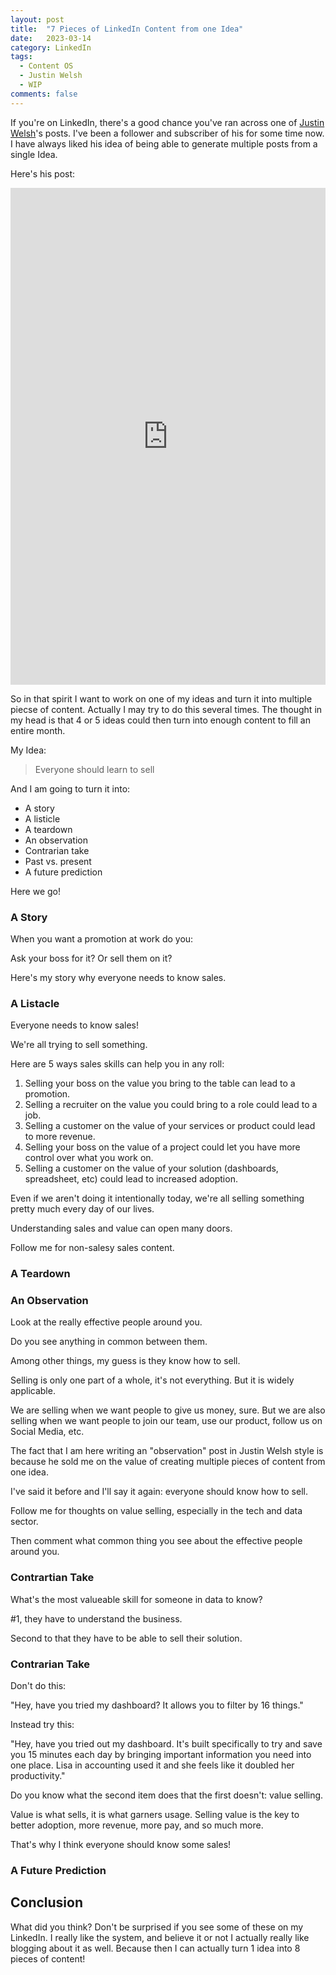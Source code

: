 ```yaml
---
layout: post
title:  "7 Pieces of LinkedIn Content from one Idea"
date:   2023-03-14
category: LinkedIn
tags:
  - Content OS
  - Justin Welsh
  - WIP
comments: false
---
```


If you're on LinkedIn, there's a good chance you've ran across one of [Justin Welsh](https://www.linkedin.com/in/justinwelsh/)'s posts. I've been a follower and subscriber of his for some time now. I have always liked his idea of being able to generate multiple posts from a single Idea.

<!--more-->

Here's his post:

<iframe src="https://www.linkedin.com/embed/feed/update/urn:li:share:7041091044058267648" height="795" width="504" frameborder="0" allowfullscreen="" title="Embedded post"></iframe>

So in that spirit I want to work on one of my ideas and turn it into multiple piecse of content. Actually I may try to do this several times. The thought in my head is that 4 or 5 ideas could then turn into enough content to fill an entire month.

My Idea:
> Everyone should learn to sell

And I am going to turn it into:
 - A story 
 - A listicle 
 - A teardown 
 - An observation 
 - Contrarian take 
 - Past vs. present 
 - A future prediction 

Here we go!

### A Story
When you want a promotion at work do you:

Ask your boss for it? Or sell them on it?

Here's my story why everyone needs to know sales.



### A Listacle
Everyone needs to know sales!

We're all trying to sell something.

Here are 5 ways sales skills can help you in any roll:

1. Selling your boss on the value you bring to the table can lead to a promotion.
2. Selling a recruiter on the value you could bring to a role could lead to a job.
3. Selling a customer on the value of your services or product could lead to more revenue.
4. Selling your boss on the value of a project could let you have more control over what you work on.
5. Selling a customer on the value of your solution (dashboards, spreadsheet, etc) could lead to increased adoption.

Even if we aren't doing it intentionally today, we're all selling something pretty much every day of our lives.

Understanding sales and value can open many doors.

Follow me for non-salesy sales content.

### A Teardown



### An Observation
Look at the really effective people around you.

Do you see anything in common between them.

Among other things, my guess is they know how to sell.

Selling is only one part of a whole, it's not everything. But it is widely applicable.

We are selling when we want people to give us money, sure. But we are also selling when we want people to join our team, use our product, follow us on Social Media, etc.

The fact that I am here writing an "observation" post in Justin Welsh style is because he sold me on the value of creating multiple pieces of content from one idea.

I've said it before and I'll say it again: everyone should know how to sell.

Follow me for thoughts on value selling, especially in the tech and data sector.

Then comment what common thing you see about the effective people around you.


### Contrartian Take
What's the most valueable skill for someone in data to know?

#1, they have to understand the business.

Second to that they have to be able to sell their solution.



### Contrarian Take
Don't do this:

"Hey, have you tried my dashboard? It allows you to filter by 16 things."

Instead try this:

"Hey, have you tried out my dashboard. It's built specifically to try and save you 15 minutes each day by bringing important information you need into one place. Lisa in accounting used it and she feels like it doubled her productivity."

Do you know what the second item does that the first doesn't: value selling.

Value is what sells, it is what garners usage. Selling value is the key to better adoption, more revenue, more pay, and so much more.

That's why I think everyone should know some sales!



### A Future Prediction


## Conclusion

What did you think? Don't be surprised if you see some of these on my LinkedIn. I really like the system, and believe it or not I actually really like blogging about it as well. Because then I can actually turn 1 idea into 8 pieces of content!